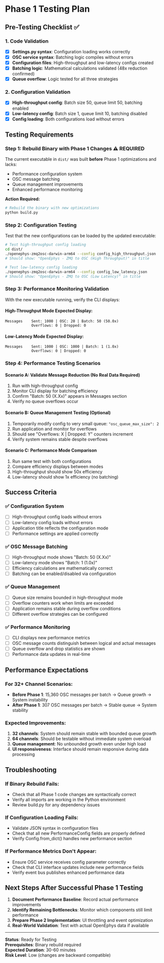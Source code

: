 # Phase 1 Testing Plan

## Pre-Testing Checklist ✅

### 1. Code Validation
- [x] **Settings.py syntax**: Configuration loading works correctly
- [x] **OSC service syntax**: Batching logic compiles without errors
- [x] **Configuration files**: High-throughput and low-latency configs created
- [x] **Batching logic**: Mathematical calculations validated (48x reduction confirmed)
- [x] **Queue overflow**: Logic tested for all three strategies

### 2. Configuration Validation
- [x] **High-throughput config**: Batch size 50, queue limit 50, batching enabled
- [x] **Low-latency config**: Batch size 1, queue limit 10, batching disabled
- [x] **Config loading**: Both configurations load without errors

## Testing Requirements

### Step 1: Rebuild Binary with Phase 1 Changes ⚠️ REQUIRED
The current executable in `dist/` was built **before** Phase 1 optimizations and lacks:
- Performance configuration system
- OSC message batching 
- Queue management improvements
- Enhanced performance monitoring

**Action Required:**
```bash
# Rebuild the binary with new optimizations
python build.py
```

### Step 2: Configuration Testing
Test that the new configurations can be loaded by the updated executable:

```bash
# Test high-throughput config loading
cd dist/
./openephys-zmq2osc-darwin-arm64 --config config_high_throughput.json
# Should show: "OpenEphys - ZMQ to OSC (High Throughput)" in title

# Test low-latency config loading  
./openephys-zmq2osc-darwin-arm64 --config config_low_latency.json
# Should show: "OpenEphys - ZMQ to OSC (Low Latency)" in title
```

### Step 3: Performance Monitoring Validation
With the new executable running, verify the CLI displays:

#### High-Throughput Mode Expected Display:
```
Messages    Sent: 1000 | OSC: 20 | Batch: 50 (50.0x)
            Overflows: 0 | Dropped: 0
```

#### Low-Latency Mode Expected Display:
```  
Messages    Sent: 1000 | OSC: 1000 | Batch: 1 (1.0x)
            Overflows: 0 | Dropped: 0
```

### Step 4: Performance Testing Scenarios

#### Scenario A: Validate Message Reduction (No Real Data Required)
1. Run with high-throughput config
2. Monitor CLI display for batching efficiency
3. Confirm "Batch: 50 (X.Xx)" appears in Messages section
4. Verify no queue overflows occur

#### Scenario B: Queue Management Testing (Optional)
1. Temporarily modify config to very small queue: `"osc_queue_max_size": 2`
2. Run application and monitor for overflows
3. Should see "Overflows: X | Dropped: Y" counters increment
4. Verify system remains stable despite overflows

#### Scenario C: Performance Mode Comparison
1. Run same test with both configurations
2. Compare efficiency displays between modes
3. High-throughput should show 50x efficiency
4. Low-latency should show 1x efficiency (no batching)

## Success Criteria

### ✅ Configuration System
- [ ] High-throughput config loads without errors
- [ ] Low-latency config loads without errors  
- [ ] Application title reflects the configuration mode
- [ ] Performance settings are applied correctly

### ✅ OSC Message Batching
- [ ] High-throughput mode shows "Batch: 50 (X.Xx)" 
- [ ] Low-latency mode shows "Batch: 1 (1.0x)"
- [ ] Efficiency calculations are mathematically correct
- [ ] Batching can be enabled/disabled via configuration

### ✅ Queue Management  
- [ ] Queue size remains bounded in high-throughput mode
- [ ] Overflow counters work when limits are exceeded
- [ ] Application remains stable during overflow conditions
- [ ] Different overflow strategies can be configured

### ✅ Performance Monitoring
- [ ] CLI displays new performance metrics
- [ ] OSC message counts distinguish between logical and actual messages
- [ ] Queue overflow and drop statistics are shown
- [ ] Performance data updates in real-time

## Performance Expectations

### For 32+ Channel Scenarios:
- **Before Phase 1**: 15,360 OSC messages per batch → Queue growth → System instability
- **After Phase 1**: 307 OSC messages per batch → Stable queue → System stability

### Expected Improvements:
1. **32 channels**: System should remain stable with bounded queue growth
2. **64 channels**: Should be testable without immediate system overload  
3. **Queue management**: No unbounded growth even under high load
4. **UI responsiveness**: Interface should remain responsive during data processing

## Troubleshooting

### If Binary Rebuild Fails:
- Check that all Phase 1 code changes are syntactically correct
- Verify all imports are working in the Python environment
- Review build.py for any dependency issues

### If Configuration Loading Fails:
- Validate JSON syntax in configuration files
- Check that all new PerformanceConfig fields are properly defined
- Verify Config.from_dict() handles new performance section

### If Performance Metrics Don't Appear:
- Ensure OSC service receives config parameter correctly
- Check that CLI interface updates include new performance fields
- Verify event bus publishes enhanced performance data

## Next Steps After Successful Phase 1 Testing

1. **Document Performance Baseline**: Record actual performance improvements
2. **Identify Remaining Bottlenecks**: Monitor which components still limit performance
3. **Prepare Phase 2 Implementation**: UI throttling and event optimization
4. **Real-World Validation**: Test with actual OpenEphys data if available

---

**Status**: Ready for Testing  
**Prerequisites**: Binary rebuild required  
**Expected Duration**: 30-60 minutes  
**Risk Level**: Low (changes are backward compatible)